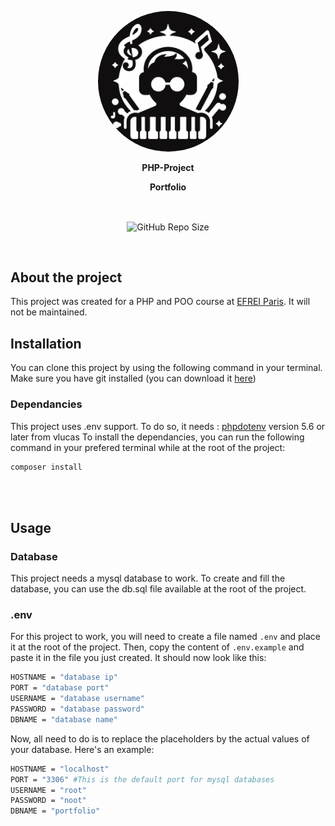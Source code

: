 <a href="https://github.com/Dragan-Constantin/PHP-Project/" target="_blank"><p align="center"> <img alt="Portfolio Icon" title="Portfolio Icon" src="images/README/logo-readme.jpeg" width="225" style="border-radius:50%;"></p></a>
<p align="center"><b>PHP-Project</b></p>
<p align="center"><b>Portfolio</b></p><br>
<p align="center">
  <img align="center" alt="GitHub Repo Size" src="https://img.shields.io/github/repo-size/Dragan-Constantin/Transverse-S2-Project?color=brightgreen&label=Size&style=for-the-badge">
</p>
<br>

## About the project

This project was created for a PHP and POO course at [EFREI Paris](https://eng.efrei.fr/).
It will not be maintained.
<br>

## Installation

You can clone this project by using the following command in your terminal. Make sure you have git installed (you can download it [here](https://git-scm.com/downloads))
<br>

### Dependancies

This project uses .env support.
To do so, it needs : [phpdotenv](https://github.com/vlucas/phpdotenv) version 5.6 or later from vlucas
To install the dependancies, you can run the following command in your prefered terminal while at the root of the project:

```bash
composer install
```
<br>
<br>

## Usage

### Database

This project needs a mysql database to work.
To create and fill the database, you can use the db.sql file available at the root of the project.
<br>

### .env

For this project to work, you will need to create a file named `.env` and place it at the root of the project.
Then, copy the content of `.env.example` and paste it in the file you just created.
It should now look like this:

```bash
HOSTNAME = "database ip"
PORT = "database port"
USERNAME = "database username"
PASSWORD = "database password"
DBNAME = "database name"
```

Now, all need to do is to replace the placeholders by the actual values of your database.
Here's an example:

```bash
HOSTNAME = "localhost"
PORT = "3306" #This is the default port for mysql databases
USERNAME = "root"
PASSWORD = "noot"
DBNAME = "portfolio"
```

<br>
